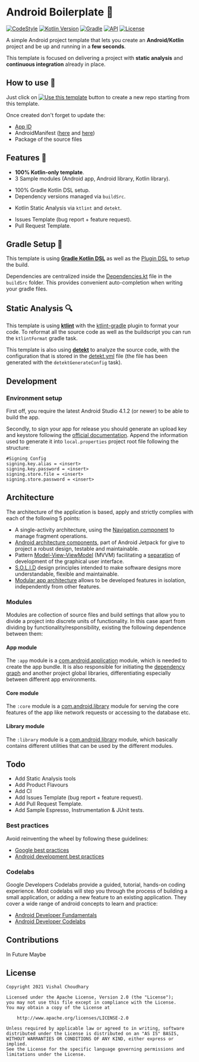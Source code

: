 # Android Boilerplate 🤖
[![CodeStyle](https://img.shields.io/badge/code%20style-%E2%9D%A4-FF4081.svg)](https://ktlint.github.io/)
[![Kotlin Version](https://img.shields.io/badge/kotlin-1.4.30-blue.svg)](http://kotlinlang.org/)
[![Gradle](https://img.shields.io/badge/gradle-6.8.1-blue.svg)](https://lv.binarybabel.org/catalog/gradle/latest)
[![API](https://img.shields.io/badge/API-23%2B-blue.svg)](https://android-arsenal.com/api?level=23)
[![License](https://img.shields.io/badge/License-Apache%202.0-lightgrey.svg)](http://www.apache.org/licenses/LICENSE-2.0)

A simple Android project template that lets you create an **Android/Kotlin** project and be up and running in a **few seconds**.

This template is focused on delivering a project with **static analysis** and **continuous integration** already in place.

## How to use 👣

Just click on [![Use this template](https://img.shields.io/badge/-Use%20this%20template-brightgreen)](https://github.com/vishal1337/android-boilerplate/generate) button to create a new repo starting from this template.

Once created don't forget to update the:
- [App ID](buildSrc/src/main/kotlin/AndroidConfig.kt)
- AndroidManifest ([here](app/src/main/AndroidManifest.xml) and [here](core/src/main/AndroidManifest.xml))
- Package of the source files

## Features 🎨

- **100% Kotlin-only template**.
- 3 Sample modules (Android app, Android library, Kotlin library).
<!--- Sample Espresso, Instrumentation & JUnit tests. --->
- 100% Gradle Kotlin DSL setup.
- Dependency versions managed via `buildSrc`.
<!--- CI Setup with GitHub Actions. --->
- Kotlin Static Analysis via `ktlint` and `detekt`.
<!--- Publishing Ready. --->
- Issues Template (bug report + feature request).
- Pull Request Template.

## Gradle Setup 🐘

This template is using [**Gradle Kotlin DSL**](https://docs.gradle.org/current/userguide/kotlin_dsl.html) as well as the [Plugin DSL](https://docs.gradle.org/current/userguide/plugins.html#sec:plugins_block) to setup the build.

Dependencies are centralized inside the [Dependencies.kt](buildSrc/src/main/kotlin/dependencies/Dependencies.kt) file in the `buildSrc` folder. This provides convenient auto-completion when writing your gradle files.

## Static Analysis 🔍

This template is using [**ktlint**](https://github.com/pinterest/ktlint) with the [ktlint-gradle](https://github.com/jlleitschuh/ktlint-gradle) plugin to format your code. To reformat all the source code as well as the buildscript you can run the `ktlintFormat` gradle task.

This template is also using [**detekt**](https://github.com/detekt/detekt) to analyze the source code, with the configuration that is stored in the [detekt.yml](config/detekt/detekt.yml) file (the file has been generated with the `detektGenerateConfig` task).

## Development

### Environment setup

First off, you require the latest Android Studio 4.1.2 (or newer) to be able to build the app.

Secondly, to sign your app for release you should generate an upload key and keystore following the [official documentation](https://developer.android.com/studio/publish/app-signing#sign-apk). Append the information used to generate it into `local.properties` project root file following the structure:

```properties
#Signing Config
signing.key.alias = <insert>
signing.key.password = <insert>
signing.store.file = <insert>
signing.store.password = <insert>
```

## Architecture

The architecture of the application is based, apply and strictly complies with each of the following 5 points:

-   A single-activity architecture, using the [Navigation component](https://developer.android.com/guide/navigation/navigation-getting-started) to manage fragment operations.
-   [Android architecture components](https://developer.android.com/topic/libraries/architecture/), part of Android Jetpack for give to project a robust design, testable and maintainable.
-   Pattern [Model-View-ViewModel](https://en.wikipedia.org/wiki/Model%E2%80%93view%E2%80%93viewmodel) (MVVM) facilitating a [separation](https://en.wikipedia.org/wiki/Separation_of_concerns) of development of the graphical user interface.
-   [S.O.L.I.D](https://en.wikipedia.org/wiki/SOLID) design principles intended to make software designs more understandable, flexible and maintainable.
-   [Modular app architecture](https://proandroiddev.com/build-a-modular-android-app-architecture-25342d99de82) allows to be developed features in isolation, independently from other features.

### Modules

Modules are collection of source files and build settings that allow you to divide a project into discrete units of functionality. In this case apart from dividing by functionality/responsibility, existing the following dependence between them:

<!---
TODO Update module dependencies here
-   `:app` depends on `:core` and indirectly depends on `:features` by dynamic-features.
-   `:features` modules depends on `:commons`, `:core`, `:libraries` and `:app`.
-   `:core` and `:commons` only depends for possible utils on `:libraries`.
-   `:libraries` don’t have any dependency.
--->

#### App module

The `:app` module is a [com.android.application](https://developer.android.com/studio/build/) module, which is needed to create the app bundle.  It is also responsible for initiating the [dependency graph](https://dagger.dev/hilt) and another project global libraries, differentiating especially between different app environments.

#### Core module

The `:core` module is a [com.android.library](https://developer.android.com/studio/projects/android-library) module for serving the core features of the app like network requests or accessing to the database etc.

#### Library module

The `:library` module is a [com.android.library](https://developer.android.com/studio/projects/android-library) module, which basically contains different utilities that can be used by the different modules.

<!---
### Build variants

The application has different product flavours: `Dev`, `QA`, `Prod`. Each variant has a specific target environment and to make easier to distinguish them the app uses a specific icon colour for `debug` and `release` build variant with descriptive app name. In this case and given that it's a sample, all variants have the same Marvel API endpoint.
But the idea is to have different environments target for Development and QA respectively, what doesn't affect the production environment. This is applicable to any tool, platform, service what is being used. For more information about build variant, check this [link](https://developer.android.com/studio/build/build-variants).

| Types   | DEV                                                                             | QA                                                                             | PROD                                                                         |
|---------|:-------------------------------------------------------------------------------:|:------------------------------------------------------------------------------:|:----------------------------------------------------------------------------:|
| Debug   | <p><img src="app/src/debug/res/mipmap-xhdpi/ic_launcher.png"><br>AndroidTemplateDEV</p> | <p><img src="app/src/debug/res/mipmap-xhdpi/ic_launcher.png"><br>AndroidTemplateQA</p> | <p><img src="app/src/debug/res/mipmap-xhdpi/ic_launcher.png"><br>AndroidTemplate</p> |
| Release | <p><img src="app/src/main/res/mipmap-xhdpi/ic_launcher.png"><br>AndroidTemplateDEV</p>  | <p><img src="app/src/main/res/mipmap-xhdpi/ic_launcher.png"><br>AndroidTemplateQA</p>  | <p><img src="app/src/main/res/mipmap-xhdpi/ic_launcher.png"><br>AndroidTemplate</p>  |

--->

## Todo

- Add Static Analysis tools
- Add Product Flavours
- Add CI
- Add Issues Template (bug report + feature request).
- Add Pull Request Template.
- Add Sample Espresso, Instrumentation & JUnit tests.

### Best practices

Avoid reinventing the wheel by following these guidelines:

-   [Google best practices](https://developer.android.com/distribute/best-practices)
-   [Android development best practices](https://github.com/futurice/android-best-practices)

### Codelabs

Google Developers Codelabs provide a guided, tutorial, hands-on coding experience. Most codelabs will step you through the process of building a small application, or adding a new feature to an existing application. They cover a wide range of android concepts to learn and practice:

-   [Android Developer Fundamentals](https://developer.android.com/courses/fundamentals-training/toc-v2)
-   [Android Developer Codelabs](https://codelabs.developers.google.com/?cat=Android)

## Contributions

In Future Maybe
<!-- All contributions are welcome! -->
<!-- Useful for Later Maybe -->

## License

```license
Copyright 2021 Vishal Choudhary

Licensed under the Apache License, Version 2.0 (the "License");
you may not use this file except in compliance with the License.
You may obtain a copy of the License at

    http://www.apache.org/licenses/LICENSE-2.0

Unless required by applicable law or agreed to in writing, software
distributed under the License is distributed on an "AS IS" BASIS,
WITHOUT WARRANTIES OR CONDITIONS OF ANY KIND, either express or implied.
See the License for the specific language governing permissions and
limitations under the License.
```
